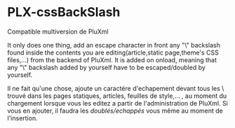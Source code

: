 # PLX-cssBackSlash

Compatible multiversion de PluXml

It only does one thing, add an escape character in front any "\\" backslash found inside the contents you are editing(article,static page,theme's CSS files,...) from the backend of PluXml. It is added on onload, meaning that any "\\" backslash added by yourself have to be escaped/doubled by yourself.

Il ne fait qu'une chose, ajoute un caractére d'echapement devant tous les \ trouvé dans les pages statiques, articles, feuilles de style,... , au moment du chargement lorsque vous les editez a partir de l'administration de PluXml. Si vous en ajouter, il faudra les *doublés/echappés* vous même au moment de l'insertion.

